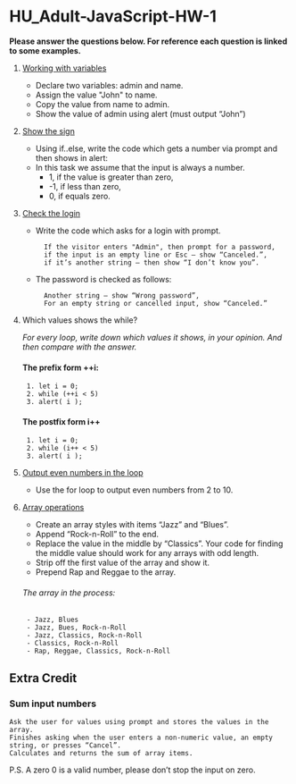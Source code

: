# HU_Adult-JavaScript-HW-1
**__Please answer the questions below. For reference each question is linked to some examples.__**

1. [Working with variables](https://github.com/Jay4stem/HU_Adult/blob/master/Web_Development/JavaScript/Examples/Examples1.md#working-with-variables)
    - Declare two variables: admin and name.
    - Assign the value "John" to name.
    - Copy the value from name to admin.
    - Show the value of admin using alert (must output “John”)
    
2. [Show the sign](https://github.com/Jay4stem/HU_Adult/blob/master/Web_Development/JavaScript/Examples/Examples1.md#show-the-signcheck-the-login)
    - Using if..else, write the code which gets a number via prompt and then shows in alert:
    - In this task we assume that the input is always a number.
        - 1, if the value is greater than zero,
        - -1, if less than zero,
        - 0, if equals zero.
    
3. [Check the login](https://github.com/Jay4stem/HU_Adult/blob/master/Web_Development/JavaScript/Examples/Examples1.md#show-the-signcheck-the-login)
    - Write the code which asks for a login with prompt.
        
            If the visitor enters "Admin", then prompt for a password,
            if the input is an empty line or Esc – show “Canceled.”,
            if it’s another string – then show “I don’t know you”.
            
    - The password is checked as follows:
            
            Another string – show “Wrong password”,
            For an empty string or cancelled input, show “Canceled.”
    
3. Which values shows the while?
   
   *For every loop, write down which values it shows, in your opinion. And then compare with the answer.*
    #### The prefix form ++i:
        1. let i = 0;
        2. while (++i < 5) 
        3. alert( i );

    #### The postfix form i++
        1. let i = 0;
        2. while (i++ < 5) 
        3. alert( i );
    
4. [Output even numbers in the loop](https://github.com/Jay4stem/HU_Adult/blob/master/Web_Development/JavaScript/Examples/Examples1.md#nesting-for-loops)
    - Use the for loop to output even numbers from 2 to 10.
    
5. [Array operations](https://github.com/Jay4stem/HU_Adult/blob/master/Web_Development/JavaScript/Examples/Examples1.md#array-operations)
    
    - Create an array styles with items “Jazz” and “Blues”.
    - Append “Rock-n-Roll” to the end.
    - Replace the value in the middle by “Classics”. Your code for finding the middle value should work for any arrays with odd length.
    - Strip off the first value of the array and show it.
    - Prepend Rap and Reggae to the array.

    ###### The array in the process:
        - Jazz, Blues
        - Jazz, Bues, Rock-n-Roll
        - Jazz, Classics, Rock-n-Roll
        - Classics, Rock-n-Roll
        - Rap, Reggae, Classics, Rock-n-Roll
        
## Extra Credit

### Sum input numbers

    Ask the user for values using prompt and stores the values in the array.
    Finishes asking when the user enters a non-numeric value, an empty string, or presses “Cancel”.
    Calculates and returns the sum of array items.

P.S. A zero 0 is a valid number, please don’t stop the input on zero.
